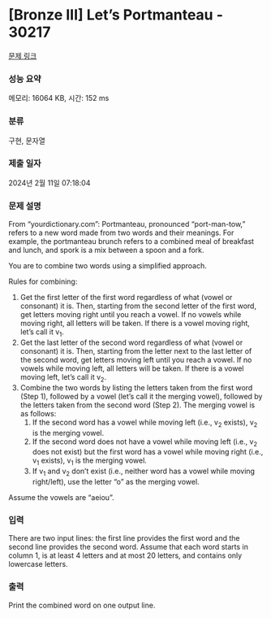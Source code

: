# [Bronze III] Let’s Portmanteau - 30217 

[문제 링크](https://www.acmicpc.net/problem/30217) 

### 성능 요약

메모리: 16064 KB, 시간: 152 ms

### 분류

구현, 문자열

### 제출 일자

2024년 2월 11일 07:18:04

### 문제 설명

<p>From “yourdictionary.com”: Portmanteau, pronounced “port-man-tow,” refers to a new word made from two words and their meanings. For example, the portmanteau brunch refers to a combined meal of breakfast and lunch, and spork is a mix between a spoon and a fork.</p>

<p>You are to combine two words using a simplified approach.</p>

<p>Rules for combining:</p>

<ol>
	<li>Get the first letter of the first word regardless of what (vowel or consonant) it is. Then, starting from the second letter of the first word, get letters moving right until you reach a vowel. If no vowels while moving right, all letters will be taken. If there is a vowel moving right, let’s call it v<sub>1</sub>.</li>
	<li>Get the last letter of the second word regardless of what (vowel or consonant) it is. Then, starting from the letter next to the last letter of the second word, get letters moving left until you reach a vowel. If no vowels while moving left, all letters will be taken. If there is a vowel moving left, let’s call it v<sub>2</sub>.</li>
	<li>Combine the two words by listing the letters taken from the first word (Step 1), followed by a vowel (let’s call it the merging vowel), followed by the letters taken from the second word (Step 2). The merging vowel is as follows:
	<ol>
		<li>If the second word has a vowel while moving left (i.e., v<sub>2</sub> exists), v<sub>2</sub> is the merging vowel.</li>
		<li>If the second word does not have a vowel while moving left (i.e., v<sub>2</sub> does not exist) but the first word has a vowel while moving right (i.e., v<sub>1</sub> exists), v<sub>1</sub> is the merging vowel.</li>
		<li>If v<sub>1</sub> and v<sub>2</sub> don’t exist (i.e., neither word has a vowel while moving right/left), use the letter “o” as the merging vowel.</li>
	</ol>
	</li>
</ol>

<p>Assume the vowels are “aeiou”.</p>

### 입력 

 <p>There are two input lines: the first line provides the first word and the second line provides the second word. Assume that each word starts in column 1, is at least 4 letters and at most 20 letters, and contains only lowercase letters.</p>

### 출력 

 <p>Print the combined word on one output line.</p>

